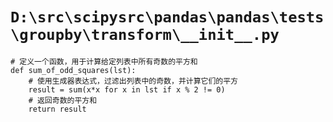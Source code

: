 # `D:\src\scipysrc\pandas\pandas\tests\groupby\transform\__init__.py`

```
# 定义一个函数，用于计算给定列表中所有奇数的平方和
def sum_of_odd_squares(lst):
    # 使用生成器表达式，过滤出列表中的奇数，并计算它们的平方
    result = sum(x*x for x in lst if x % 2 != 0)
    # 返回奇数的平方和
    return result
```